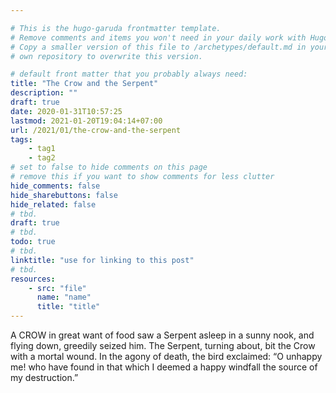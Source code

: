 ```yaml
---

# This is the hugo-garuda frontmatter template.
# Remove comments and items you won't need in your daily work with Hugo.
# Copy a smaller version of this file to /archetypes/default.md in your
# own repository to overwrite this version.

# default front matter that you probably always need:
title: "The Crow and the Serpent"
description: ""
draft: true
date: 2020-01-31T10:57:25
lastmod: 2021-01-20T19:04:14+07:00
url: /2021/01/the-crow-and-the-serpent
tags:
    - tag1
    - tag2
# set to false to hide comments on this page
# remove this if you want to show comments for less clutter
hide_comments: false
hide_sharebuttons: false
hide_related: false
# tbd.
draft: true
# tbd.
todo: true
# tbd.
linktitle: "use for linking to this post"
# tbd.
resources:
    - src: "file"
      name: "name"
      title: "title"
---
```

A CROW in great want of food saw a Serpent asleep in a sunny nook, and flying down, greedily seized him. The Serpent, turning about, bit the Crow with a mortal wound. In the agony of death, the bird exclaimed: “O unhappy me! who have found in that which I deemed a happy windfall the source of my destruction.”
